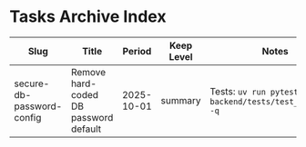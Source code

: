 # Tasks Archive Index

| Slug | Title | Period | Keep Level | Notes |
|------|-------|--------|------------|-------|
| secure-db-password-config | Remove hard-coded DB password default | 2025-10-01 | summary | Tests: `uv run pytest backend/tests/test_config.py -q` |
